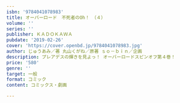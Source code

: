 ```yaml
---
isbn: '9784041078983'
title: オーバーロード　不死者のOh！　（４）
volume: ''
series: ''
publisher: ＫＡＤＯＫＡＷＡ
pubdate: '2019-02-26'
cover: 'https://cover.openbd.jp/9784041078983.jpg'
author: じゅうあみ／著 丸山くがね／原著 ｓｏ－ｂｉｎ／企画
description: プレアデスの輝きを見よっ！ オーバーロードスピンオフ第４巻！
price: '580'
genre: ''
target: 一般
format: コミック
content: コミックス・劇画

---
```

